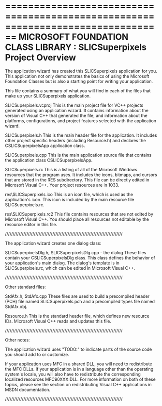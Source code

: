 ================================================================================
    MICROSOFT FOUNDATION CLASS LIBRARY : SLICSuperpixels Project Overview
===============================================================================

The application wizard has created this SLICSuperpixels application for
you.  This application not only demonstrates the basics of using the Microsoft
Foundation Classes but is also a starting point for writing your application.

This file contains a summary of what you will find in each of the files that
make up your SLICSuperpixels application.

SLICSuperpixels.vcproj
    This is the main project file for VC++ projects generated using an application wizard.
    It contains information about the version of Visual C++ that generated the file, and
    information about the platforms, configurations, and project features selected with the
    application wizard.

SLICSuperpixels.h
    This is the main header file for the application.  It includes other
    project specific headers (including Resource.h) and declares the
    CSLICSuperpixelsApp application class.

SLICSuperpixels.cpp
    This is the main application source file that contains the application
    class CSLICSuperpixelsApp.

SLICSuperpixels.rc
    This is a listing of all of the Microsoft Windows resources that the
    program uses.  It includes the icons, bitmaps, and cursors that are stored
    in the RES subdirectory.  This file can be directly edited in Microsoft
    Visual C++. Your project resources are in 1033.

res\SLICSuperpixels.ico
    This is an icon file, which is used as the application's icon.  This
    icon is included by the main resource file SLICSuperpixels.rc.

res\SLICSuperpixels.rc2
    This file contains resources that are not edited by Microsoft
    Visual C++. You should place all resources not editable by
    the resource editor in this file.


/////////////////////////////////////////////////////////////////////////////

The application wizard creates one dialog class:

SLICSuperpixelsDlg.h, SLICSuperpixelsDlg.cpp - the dialog
    These files contain your CSLICSuperpixelsDlg class.  This class defines
    the behavior of your application's main dialog.  The dialog's template is
    in SLICSuperpixels.rc, which can be edited in Microsoft Visual C++.


/////////////////////////////////////////////////////////////////////////////

Other standard files:

StdAfx.h, StdAfx.cpp
    These files are used to build a precompiled header (PCH) file
    named SLICSuperpixels.pch and a precompiled types file named StdAfx.obj.

Resource.h
    This is the standard header file, which defines new resource IDs.
    Microsoft Visual C++ reads and updates this file.

/////////////////////////////////////////////////////////////////////////////

Other notes:

The application wizard uses "TODO:" to indicate parts of the source code you
should add to or customize.

If your application uses MFC in a shared DLL, you will need
to redistribute the MFC DLLs. If your application is in a language
other than the operating system's locale, you will also have to
redistribute the corresponding localized resources MFC90XXX.DLL.
For more information on both of these topics, please see the section on
redistributing Visual C++ applications in MSDN documentation.

/////////////////////////////////////////////////////////////////////////////
